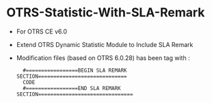 # OTRS-Statistic-With-SLA-Remark  
- For OTRS CE v6.0  
- Extend OTRS Dynamic Statistic Module to Include SLA Remark  
- Modification files (based on OTRS 6.0.28) has been tag with :  
  

		#=================BEGIN SLA REMARK SECTION=============================
		CODE
		#=================END SLA REMARK SECTION===============================

